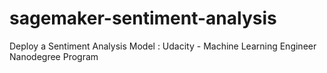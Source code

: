 # sagemaker-sentiment-analysis
Deploy a Sentiment Analysis Model : Udacity - Machine Learning Engineer Nanodegree Program
